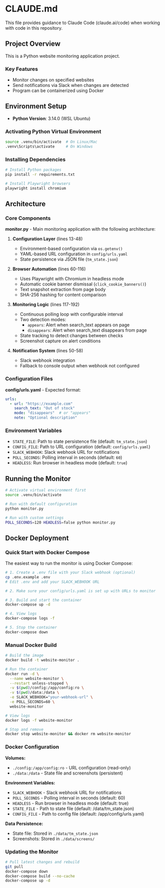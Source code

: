 # CLAUDE.md

This file provides guidance to Claude Code (claude.ai/code) when working with code in this repository.

## Project Overview

This is a Python website monitoring application project.

### Key Features
- Monitor changes on specified websites
- Send notifications via Slack when changes are detected
- Program can be containerized using Docker

## Environment Setup

- **Python Version**: 3.14.0 (WSL Ubuntu)

### Activating Python Virtual Environment

```bash
source .venv/bin/activate  # On Linux/Mac
.venv\Scripts\activate     # On Windows
```

### Installing Dependencies

```bash
# Install Python packages
pip install -r requirements.txt

# Install Playwright browsers
playwright install chromium
```

## Architecture

### Core Components

**monitor.py** - Main monitoring application with the following architecture:

1. **Configuration Layer** (lines 13-48)
   - Environment-based configuration via `os.getenv()`
   - YAML-based URL configuration in `config/urls.yaml`
   - State persistence via JSON file (`tm_state.json`)

2. **Browser Automation** (lines 60-116)
   - Uses Playwright with Chromium in headless mode
   - Automatic cookie banner dismissal (`click_cookie_banners()`)
   - Text snapshot extraction from page body
   - SHA-256 hashing for content comparison

3. **Monitoring Logic** (lines 117-192)
   - Continuous polling loop with configurable interval
   - Two detection modes:
     - `appears`: Alert when search_text appears on page
     - `disappears`: Alert when search_text disappears from page
   - State tracking to detect changes between checks
   - Screenshot capture on alert conditions

4. **Notification System** (lines 50-58)
   - Slack webhook integration
   - Fallback to console output when webhook not configured

### Configuration Files

**config/urls.yaml** - Expected format:
```yaml
urls:
  - url: "https://example.com"
    search_text: "Out of stock"
    mode: "disappears"  # or "appears"
    note: "Optional description"
```

### Environment Variables

- `STATE_FILE`: Path to state persistence file (default: `tm_state.json`)
- `CONFIG_FILE`: Path to URL configuration (default: `config/urls.yaml`)
- `SLACK_WEBHOOK`: Slack webhook URL for notifications
- `POLL_SECONDS`: Polling interval in seconds (default: `60`)
- `HEADLESS`: Run browser in headless mode (default: `true`)

## Running the Monitor

```bash
# Activate virtual environment first
source .venv/bin/activate

# Run with default configuration
python monitor.py

# Run with custom settings
POLL_SECONDS=120 HEADLESS=false python monitor.py
```

## Docker Deployment

### Quick Start with Docker Compose

The easiest way to run the monitor is using Docker Compose:

```bash
# 1. Create a .env file with your Slack webhook (optional)
cp .env.example .env
# Edit .env and add your SLACK_WEBHOOK URL

# 2. Make sure your config/urls.yaml is set up with URLs to monitor

# 3. Build and start the container
docker-compose up -d

# 4. View logs
docker-compose logs -f

# 5. Stop the container
docker-compose down
```

### Manual Docker Build

```bash
# Build the image
docker build -t website-monitor .

# Run the container
docker run -d \
  --name website-monitor \
  --restart unless-stopped \
  -v $(pwd)/config:/app/config:ro \
  -v $(pwd)/data:/data \
  -e SLACK_WEBHOOK="your-webhook-url" \
  -e POLL_SECONDS=60 \
  website-monitor

# View logs
docker logs -f website-monitor

# Stop and remove
docker stop website-monitor && docker rm website-monitor
```

### Docker Configuration

**Volumes:**
- `./config:/app/config:ro` - URL configuration (read-only)
- `./data:/data` - State file and screenshots (persistent)

**Environment Variables:**
- `SLACK_WEBHOOK` - Slack webhook URL for notifications
- `POLL_SECONDS` - Polling interval in seconds (default: 60)
- `HEADLESS` - Run browser in headless mode (default: true)
- `STATE_FILE` - Path to state file (default: /data/tm_state.json)
- `CONFIG_FILE` - Path to config file (default: /app/config/urls.yaml)

**Data Persistence:**
- State file: Stored in `./data/tm_state.json`
- Screenshots: Stored in `./data/screens/`

### Updating the Monitor

```bash
# Pull latest changes and rebuild
git pull
docker-compose down
docker-compose build --no-cache
docker-compose up -d
```
